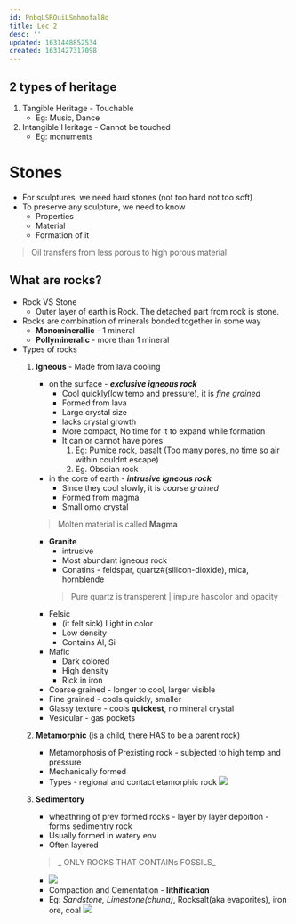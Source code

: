 ```yaml
---
id: PnbqLSRQuiLSmhmofal8q
title: Lec 2
desc: ''
updated: 1631448852534
created: 1631427317098
---
```


## 2 types of heritage
1. Tangible Heritage - Touchable
    * Eg: Music, Dance
2. Intangible Heritage - Cannot be touched
    * Eg: monuments

# Stones
* For sculptures, we need hard stones (not too hard not too soft)
* To preserve any sculpture, we need to know
    * Properties
    * Material
    * Formation of it
> Oil transfers from less porous to high porous material


## What are rocks?
* Rock VS Stone
    * Outer layer of earth is Rock. The detached part from rock is stone.
* Rocks are combination of minerals bonded together in some way
    * **Monominerallic** - 1 mineral
    * **Pollymineralic** - more than 1 mineral
* Types of rocks
    1. **Igneous** - Made from lava cooling 
        * on the surface - **_exclusive igneous rock_**
            * Cool quickly(low temp and pressure), it is _fine grained_ 
            * Formed from lava
            * Large crystal size
            * lacks crystal growth
            * More compact, No time for it to expand while formation
            * It can or cannot have pores 
                1. Eg: Pumice rock, basalt (Too many pores, no time so air within couldnt escape) 
                2. Eg. Obsdian rock 
        * in the core of earth - **_intrusive igneous rock_**
            * Since they cool slowly, it is _coarse grained_ 
            * Formed from magma
            * Small orno crystal
        > Molten material is called **Magma**
        * **Granite** 
            * intrusive
            * Most abundant igneous rock
            * Conatins - feldspar, quartz#(silicon-dioxide), mica, hornblende
            > Pure quartz is transperent | impure hascolor and opacity
        * Felsic 
            * (it felt sick) Light in color
            * Low density
            * Contains Al, Si
        * Mafic
            * Dark colored
            * High density
            * Rick in iron
        * Coarse grained - longer to cool, larger visible
        * Fine grained - cools quickly, smaller
        * Glassy texture - cools **quickest**, no mineral crystal
        * Vesicular - gas pockets
       
    2. **Metamorphic** (is a child, there HAS to be a parent rock)
        * Metamorphosis of Prexisting rock - subjected to high temp and pressure
        * Mechanically formed
        * Types - regional and contact etamorphic rock 
        ![](/assets/images/2021-09-12-17-44-08.png)
    3. **Sedimentory**
        * wheathring of prev formed rocks - layer by layer depoition - forms sedimentry rock
        * Usually formed in watery env
        * Often layered
        >_ ONLY ROCKS THAT CONTAINs FOSSILS_
        * ![](/assets/images/2021-09-12-17-26-39.png)
        * Compaction and Cementation - **lithification**
        * Eg: _Sandstone, Limestone(chuna)_, Rocksalt(aka evaporites), iron ore, coal
        ![](/assets/images/2021-09-12-17-32-01.png)